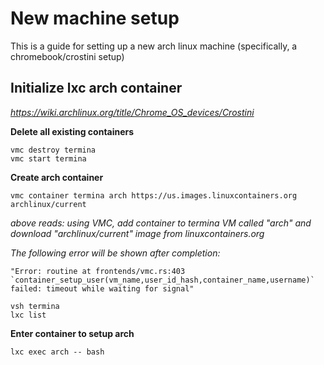 # New machine setup

This is a guide for setting up a new arch linux machine (specifically, a chromebook/crostini setup)

##  Initialize lxc arch container

*https://wiki.archlinux.org/title/Chrome_OS_devices/Crostini*

**Delete all existing containers**

```
vmc destroy termina
vmc start termina
```

**Create arch container**

```
vmc container termina arch https://us.images.linuxcontainers.org archlinux/current
```
*above reads: using VMC, add container to termina VM called "arch" and download "archlinux/current" image from linuxcontainers.org*

*The following error will be shown after completion:*
```
"Error: routine at frontends/vmc.rs:403 `container_setup_user(vm_name,user_id_hash,container_name,username)`
failed: timeout while waiting for signal"
```

```
vsh termina
lxc list
```

**Enter container to setup arch**

```
lxc exec arch -- bash
```

